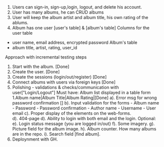 1. Users can sign-in, sign-up,login, logout, and delete his account.
2. User has many albums, he can CRUD albums
3. User will keep the album artist and album title, his own rating of the ablums. 
4. Album has one user
[user's table] & [album's table]
Columns for the user table
- user name, email address, encrypted password
Album's table 
- album title, artist, rating, user_id

Approach with incremental testing steps
1. Start with the album. [Done]
2. Create the user. [Done]
3. Create the sessions (login/out/register) [Done]
4. Connect albums with users via foreign keys [Done]
5. Polishing - validations & checks/communication with user["Login/Logout"]
Must have:
Album list displayed in a table form 
1.Album name|Album Title|Album Rating|[Done]
   a). Error msg for wrong password confirmation []
   b). Input validation for the forms
       - Album name
       - Password
       - Password confirmation
       - Author name 
       - Username 
       - User email 
   c). Proper display of the elements on the web-forms.  
   d). 404-page
   d). Ability to login with both email and the login.
Optional:
   e). Login status message {you are logged in/out}
   f). Some imagery. 
   g). Picture field for the album image.
   h). Album counter. How many albums are in the repo.
   i). Search field [find album]. 
6. Deploynment with GH.